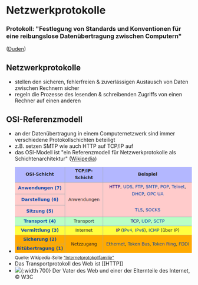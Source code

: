 # Netzwerkprotokolle
### Protokoll: "Festlegung von Standards und Konventionen für eine reibungslose Datenübertragung zwischen Computern"
([Duden](https://www.duden.de/rechtschreibung/Protokoll))
## Netzwerkprotokolle
* stellen den sicheren, fehlerfreien & zuverlässigen Austausch von Daten zwischen Rechnern sicher
* regeln die Prozesse des lesenden & schreibenden Zugriffs von einen Rechner auf einen anderen
## OSI-Referenzmodell 
* an der Datenübertragung in einem Computernetzwerk sind immer verschiedene Protokollschichten beteiligt
* z.B. setzen SMTP wie auch HTTP auf TCP/IP auf
* das OSI-Modell ist "ein Referenzmodell für Netzwerkprotokolle als Schichtenarchitektur" ([Wikipedia](https://de.wikipedia.org/w/index.php?title=OSI-Modell&oldid=215572834))
- ![protokollschichten.png](../assets/protokollschichten_1633463610608_0.png)
  <small>Quelle: Wikipedia-Seite <a href="https://de.wikipedia.org/wiki/Internetprotokollfamilie">"Internetprotokollfamilie"</a></small>
- Das Transportprotokoll des Web ist [[HTTP]]
- ![](https://www.w3.org/20/img/event/0O4A8746_large.jpg){:width 700}
  Der Vater des Web und einer der Elternteile des Internet, © W3C